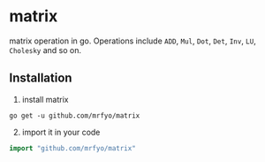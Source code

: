 # matrix
matrix operation in go. Operations include `ADD`, `Mul`, `Dot`, `Det`, `Inv`, `LU`, `Cholesky` and so on.

## Installation

1. install matrix
```shell
go get -u github.com/mrfyo/matrix
```

2. import it in your code
```go
import "github.com/mrfyo/matrix"
```


